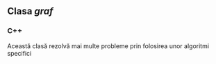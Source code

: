 ## Clasa *graf*   
### C++
Această clasă rezolvă mai multe probleme prin folosirea unor algoritmi specifici
